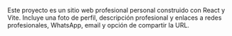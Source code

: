 <!-- Use this file to provide workspace-specific custom instructions to Copilot. For more details, visit https://code.visualstudio.com/docs/copilot/copilot-customization#_use-a-githubcopilotinstructionsmd-file -->

Este proyecto es un sitio web profesional personal construido con React y Vite. Incluye una foto de perfil, descripción profesional y enlaces a redes profesionales, WhatsApp, email y opción de compartir la URL.
